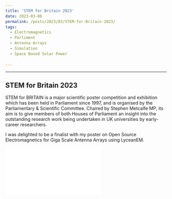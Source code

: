 ```yaml
---
title: 'STEM for Britain 2023'
date: 2023-03-06
permalink: /posts/2023/03/STEM-for-Britain-2023/
tags:
  - Electromagnetics
  - Parliment
  - Antenna Arrays
  - Simulation
  - Space Based Solar Power
  
---
```




---

STEM for Britain 2023
--------------------------------
STEM for BRITAIN is a major scientific poster competition and exhibition which has been held in Parliament since 1997, and is organised by the Parliamentary & Scientific Committee. Chaired by Stephen Metcalfe MP, its aim is to give members of both Houses of Parliament an insight into the outstanding research work being undertaken in UK universities by early-career researchers.

I was delighted to be a finalist with my poster on Open Source Electromagnetics for Giga Scale Antenna Arrays using LyceanEM.


![Full Poster](/files/SpaceBasedSolarPowerStemforBritain2023.pdf)

 

<script src="https://utteranc.es/client.js"
        repo="LyceanEM/LyceanEM.github.io"
        issue-term="STEM-for-Britain-2023"
        theme="github-light"
        crossorigin="anonymous"
        async>
</script>
